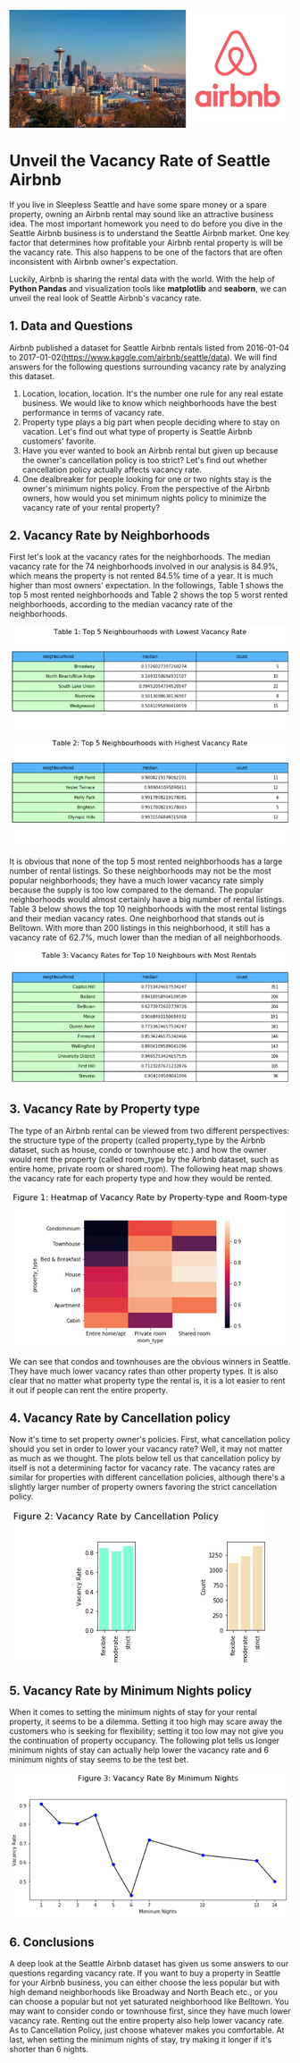 ![title](seattle-airbnb.jpg "title")
# Unveil the Vacancy Rate of Seattle Airbnb


If you live in Sleepless Seattle and have some spare money or a spare property, owning an Airbnb rental may sound like an attractive business idea. The most important homework you need to do before you dive in the Seattle Airbnb business is to understand the Seattle Airbnb market. One key factor that determines how profitable your Airbnb rental property is will be the vacancy rate. This also happens to be one of the factors that are often inconsistent with Airbnb owner's expectation.

Luckily, Airbnb is sharing the rental data with the world. With the help of **Python Pandas** and visualization tools like **matplotlib** and **seaborn**, we can unveil the real look of Seattle Airbnb's vacancy rate.

## 1. Data and Questions
Airbnb published a dataset for Seattle Airbnb rentals listed from 2016-01-04 to 2017-01-02(https://www.kaggle.com/airbnb/seattle/data). We will find answers for the following questions surrounding vacancy rate by analyzing this dataset.
1. Location, location, location. It's the number one rule for any real estate business. We would like to know which neighborhoods have the best performance in terms of vacancy rate.
2. Property type plays a big part when people deciding where to stay on vacation. Let's find out what type of property is Seattle Airbnb customers' favorite.
3. Have you ever wanted to book an Airbnb rental but given up because the owner's cancellation policy is too strict? Let's find out whether cancellation policy actually affects vacancy rate.
4. One dealbreaker for people looking for one or two nights stay is the owner's minimum nights policy. From the perspective of the Airbnb owners, how would you set minimum nights policy to minimize the vacancy rate of your rental property?


## 2. Vacancy Rate by Neighborhoods
First let's look at the vacancy rates for the neighborhoods. The median vacancy rate for the 74 neighborhoods involved in our analysis is 84.9%, which means the property is not rented 84.5% time of a year. It is much higher than most owners' expectation. In the followings, Table 1 shows the top 5 most rented neighborhoods and Table 2 shows the top 5 worst rented neighborhoods, according to the median vacancy rate of the neighborhoods.

![Table1](T1_top5.png "Table1")
![Table2](T2_bot5.png "Table2")

It is obvious that none of the top 5 most rented neighborhoods has a large number of rental listings. So these neighborhoods may not be the most popular neighborhoods; they have a much lower vacancy rate simply because the supply is too low compared to the demand. The popular neighborhoods would almost certainly have
a big number of rental listings. Table 3 below shows the top 10 neighborhoods with the most rental listings and their median vacancy rates. One neighborhood that stands out is Belltown. With more than 200 listings in this neighborhood, it still has a vacancy rate of 62.7%, much lower than the median of all neighborhoods.

![Table3](T3_count10.png "Table3")

## 3. Vacancy Rate by Property type
The type of an Airbnb rental can be viewed from two different perspectives: the structure type of the property (called property_type by the Airbnb dataset, such as house, condo or townhouse etc.) and how the owner would rent the property (called room_type by the Airbnb dataset, such as entire home, private room or shared room). The following heat map shows the vacancy rate for each property type and how they would be rented.

![Figure1](F1_heat.png "Figure1")

We can see that condos and townhouses are the obvious winners in Seattle. They have much lower vacancy rates
than other property types. It is also clear that no matter what property type the rental is, it is a lot easier to rent it out if people can rent the entire property.

## 4. Vacancy Rate by Cancellation policy
Now it's time to set property owner's policies. First, what cancellation policy should you set in order to lower your vacancy rate? Well, it may not matter as much as we thought. The plots below tell us that cancellation policy by itself is not a determining factor for vacancy rate. The vacancy rates are similar for properties with different cancellation policies, although there's a slightly larger number of property owners favoring the strict cancellation policy.

![Figure2](F2_cancel.png "Figure2")

## 5. Vacancy Rate by Minimum Nights policy
When it comes to setting the minimum nights of stay for your rental property, it seems to be a dilemma. Setting it too high may scare away the customers who is seeking for flexibility; setting it too low may not give you the continuation of property occupancy. The following plot tells us longer minimum nights of stay can actually help lower the vacancy rate and 6 minimum nights of stay seems to be the test bet.  

![Figure3](F3_min.png "Figure3")

## 6. Conclusions
A deep look at the Seattle Airbnb dataset has given us some answers to our questions regarding vacancy rate. If you want to buy a property in Seattle for your Airbnb business, you can either choose the less popular but with high demand neighborhoods like Broadway and North Beach etc., or you can choose a popular but not yet saturated neighborhood like Belltown. You may want to consider condo or townhouse first, since they have much lower vacancy rate. Renting out the entire property also help lower vacancy rate. As to Cancellation Policy, just choose whatever makes you comfortable. At last, when setting the minimum nights of stay, try making it longer if it's shorter than 6 nights.  
